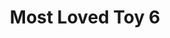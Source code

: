 ---
title: Most Loved Toy 6
layout: post.njk
tags: [toy, stuffed]
family: 6
income: 505
country: Turkey
video: 
videoAlt: 
image: family-6-most-loved-toys-toys.jpg
imageAlt: tan stuffed bear with pink shirt
description: The family lives in Turkey. S is 43 years old and is a painter. His wife U is 38 years old and they live with their 5 children. The family lives in a rented 2-room house and have been living there for 4 years.
family-link: https://www.gapminder.org/dollar-street/families/family-6?topic=most-loved-toys&media=all
---